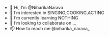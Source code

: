 - 👋 Hi, I’m @NiharikaNarava
- 👀 I’m interested in SINGING,COOKING,ACTING
- 🌱 I’m currently learning NOTHING
- 💞️ I’m looking to collaborate on ...
- 📫 How to reach me @niharika_narava_

<!---
NiharikaNarava/NiharikaNarava is a ✨ special ✨ repository because its `README.md` (this file) appears on your GitHub profile.
You can click the Preview link to take a look at your changes.
--->
